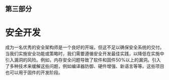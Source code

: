 ## 第三部分

# 安全开发

成为一名优秀的安全架构师是一个良好的开端，但这不足以确保安全系统的交付。当我们实施安全功能或策略时，我们需要遵循安全开发最佳实践，以降低在实施中引入漏洞的风险。例如，内存安全问题导致了软件和固件50%以上的漏洞。引入了多种技术来缓解这些问题，例如编译器防御、硬件增强、新语言等等。这些项目也可以用于固件的开发阶段。